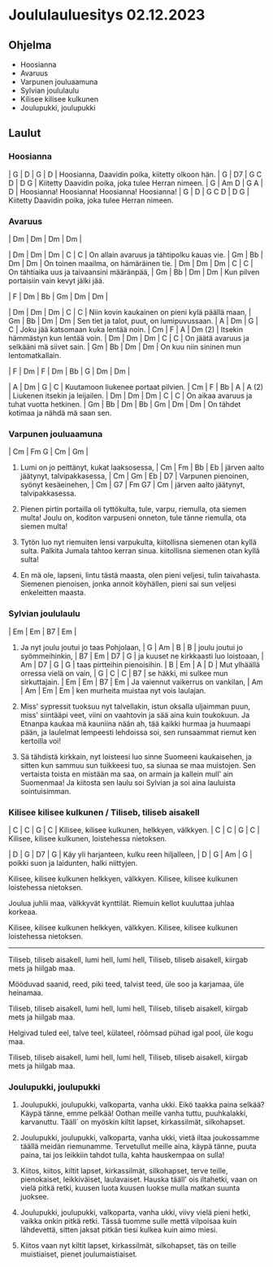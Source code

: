 # Joululauluesitys 02.12.2023

## Ohjelma

* Hoosianna
* Avaruus
* Varpunen jouluaamuna
* Sylvian joululaulu
* Kilisee kilisee kulkunen
* Joulupukki, joulupukki

## Laulut

### Hoosianna

| G                | D    | G             | D |
Hoosianna, Daavidin poika, kiitetty olkoon hän.
| G              | D7        | G  C  D    | D  G |
Kiitetty Daavidin poika, joka tulee Herran nimeen.
| G           | Am  D | G     A  | D       | 
Hoosianna! Hoosianna! Hoosianna! Hoosianna!
| G                  | D     | G C D     | D   G |
Kiitetty Daavidin poika, joka tulee Herran nimeen.

### Avaruus

| Dm | Dm | Dm | Dm |

| Dm           | Dm         | Dm   |  C  | C |
On allain avaruus ja tähtipolku kauas vie.
| Gm                | Bb | Dm | Dm |
On toinen maailma, on hämäräinen tie.
| Dm              | Dm         | Dm   | C | C |
On tähtiaika uus ja taivaansini määränpää,
| Gm                | Bb | Dm | Dm |
Kun pilven portaisiin vain kevyt jälki jää.

| F | Dm | Bb | Gm | Dm | Dm |

| Dm           | Dm         | Dm   |  C  | C |
Niin kovin kaukainen on pieni kylä päällä maan,
| Gm                      | Bb  | Dm | Dm |
Sen tiet ja talot, puut, on lumipuvussaan.
| A     | Dm     |      G     | C  |
Joku jää katsomaan kuka lentää noin.
| Cm   | F       |    A     | Dm (2) |
Itsekin hämmästyn kun lentää voin.
| Dm           | Dm         | Dm   |  C  | C |
On jäätä avaruus ja selkääni mä siivet sain.
| Gm                   | Bb | Dm  | Dm |
On kuu niin sininen mun lentomatkallain.

| F | Dm | F | Dm | Bb | G | Dm | Dm |

| A     | Dm     |      G     | C  |
Kuutamoon liukenee portaat pilvien.
| Cm   | F       |    Bb    | A | A (2) |
Liukenen itsekin ja leijailen.
| Dm     | Dm     | Dm         | C   | C |
On aikaa avaruus ja tuhat vuotta hetkinen.
| Gm                | Bb |   Dm  | Bb | Gm | Dm | Dm |
On tähdet kotimaa ja nähdä mä saan sen.

### Varpunen jouluaamuna

| Cm        | Fm    G   | Cm        | Gm  |
1. Lumi on jo peittänyt, kukat laaksosessa,
| Cm        | Fm       | Bb      | Eb |
järven aalto jäätynyt, talvipakkasessa,
| Cm    | Gm       | Eb    | D7      |
Varpunen pienoinen, syönyt kesäeinehen,
| Cm        | G7      | Fm  G7  | Cm  |
järven aalto jäätynyt, talvipakkasessa.

2. Pienen pirtin portailla oli tyttökulta,
tule, varpu, riemulla, ota siemen multa!
Joulu on, koditon varpuseni onneton,
tule tänne riemulla, ota siemen multa!

3. Tytön luo nyt riemuiten lensi varpukulta,
kiitollisna siemenen otan kyllä sulta.
Palkita Jumala tahtoo kerran sinua.
kiitollisna siemenen otan kyllä sulta!

4. En mä ole, lapseni, lintu tästä maasta,
olen pieni veljesi, tulin taivahasta.
Siemenen pienoisen, jonka annoit köyhällen,
pieni sai sun veljesi enkeleitten maasta.

### Sylvian joululaulu

| Em           | Em      | B7     | Em |
1. Ja nyt joulu joutui jo taas Pohjolaan,
| G            | Am      | B | B |
joulu joutui jo syömmeihinkin,
| B7        | Em       | D7     | G  |
ja kuuset ne kirkkaasti luo loistoaan,
|    Am        | D7 | G | G |
taas pirtteihin pienoisihin.
|   B       | Em     | A     | D |
Mut ylhäällä orressa vielä on vain,
| G         | C        | C     | B7 |
se häkki, mi sulkee mun sirkuttajain.
| Em       | Em      | B7    | Em |
Ja vaiennut vaikerrus on vankilan,
| Am  | Am          | Em     | Em    |
ken murheita muistaa nyt vois laulajan.

2. Miss' sypressit tuoksuu nyt talvellakin,
istun oksalla uljaimman puun,
miss' siintääpi veet, viini on vaahtovin
ja sää aina kuin toukokuun.
Ja Etnanpa kaukaa mä kauniina nään
ah, tää kaikki hurmaa ja huumaapi pään,
ja laulelmat lempeesti lehdoissa soi,
sen runsaammat riemut ken kertoilla voi!

3. Sä tähdistä kirkkain, nyt loisteesi luo
sinne Suomeeni kaukaisehen,
ja sitten kun sammuu sun tuikkeesi tuo,
sa siunaa se maa muistojen.
Sen vertaista toista en mistään ma saa,
on armain ja kallein mull' ain Suomenmaa!
Ja kiitosta sen laulu soi Sylvian
ja soi aina lauluista sointuisimman.

### Kilisee kilisee kulkunen / Tiliseb, tiliseb aisakell

| C             | C       | G       | C     |
Kilisee, kilisee kulkunen, helkkyen, välkkyen.
| C             | C       | G         | C      |
Kilisee, kilisee kulkunen, loistehessa nietoksen.

| D    | G         | D7       | G        |
Käy yli harjanteen, kulku reen hiljalleen,
| D           | G        | Am       | G |
poikki suon ja laidunten, halki niittyjen.

Kilisee, kilisee kulkunen helkkyen, välkkyen.
Kilisee, kilisee kulkunen loistehessa nietoksen.

Joulua juhlii maa, välkkyvät kynttilät.
Riemuin kellot kuuluttaa juhlaa korkeaa.

Kilisee, kilisee kulkunen helkkyen, välkkyen.
Kilisee, kilisee kulkunen loistehessa nietoksen.

---

Tiliseb, tiliseb aisakell, lumi hell, lumi hell,
Tiliseb, tiliseb aisakell, kiirgab mets ja hiilgab maa.

Mööduvad saanid, reed, piki teed, talvist teed,
üle soo ja karjamaa, üle heinamaa.

Tiliseb, tiliseb aisakell, lumi hell, lumi hell,
Tiliseb, tiliseb aisakell, kiirgab mets ja hiilgab maa.

Helgivad tuled eel, talve teel, külateel,
rõõmsad pühad igal pool, üle kogu maa.

Tiliseb, tiliseb aisakell, lumi hell, lumi hell,
Tiliseb, tiliseb aisakell, kiirgab mets ja hiilgab maa.

### Joulupukki, joulupukki

1. Joulupukki, joulupukki, valkoparta, vanha ukki.
Eikö taakka paina selkää? Käypä tänne, emme pelkää!
Oothan meille vanha tuttu, puuhkalakki, karvanuttu.
Tääll´ on myöskin kiltit lapset, kirkassilmät, silkohapset.

2. Joulupukki, joulupukki, valkoparta, vanha ukki,
vietä iltaa joukossamme täällä meidän riemunamme.
Tervetullut meille aina, käypä tänne, puuta paina,
tai jos leikkiin tahdot tulla, kahta hauskempaa on sulla!

3. Kiitos, kiitos, kiltit lapset, kirkassilmät, silkohapset,
terve teille, pienokaiset, leikkiväiset, laulavaiset.
Hauska tääll' ois iltahetki, vaan on vielä pitkä retki,
kuusen luota kuusen luokse mulla matkan suunta juoksee.

4. Joulupukki, joulupukki, valkoparta, vanha ukki,
viivy vielä pieni hetki, vaikka onkin pitkä retki.
Tässä tuomme sulle mettä vilpoisaa kuin lähdevettä,
sitten jaksat pitkän tiesi kulkea kuin aimo miesi.

5. Kiitos vaan nyt kiltit lapset, kirkassilmät, silkohapset,
täs on teille muistiaiset, pienet joulumaistiaiset.
